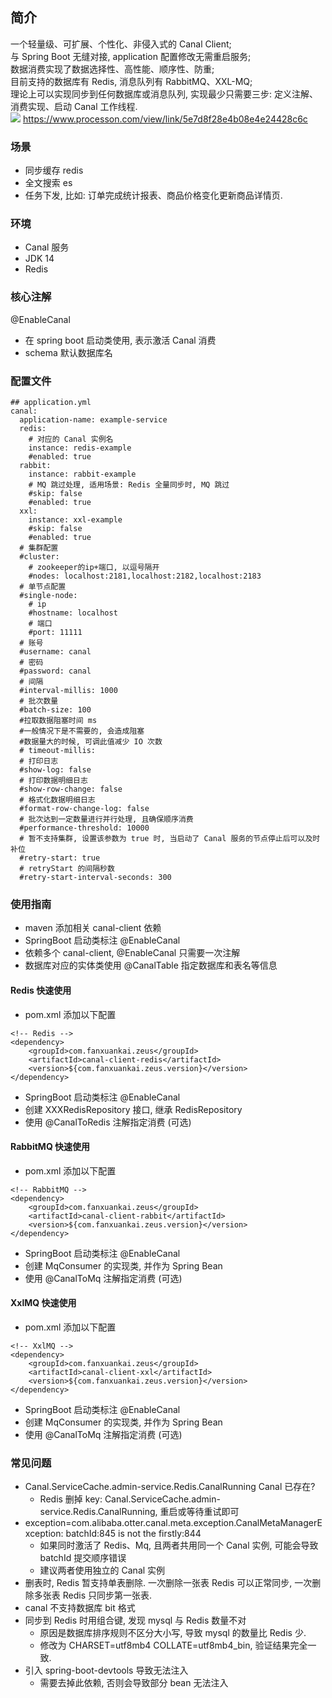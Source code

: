 ## 简介
一个轻量级、可扩展、个性化、非侵入式的 Canal Client;
<br/>
与 Spring Boot 无缝对接, application 配置修改无需重启服务;
<br/>
数据消费实现了数据选择性、高性能、顺序性、防重;
<br/>
目前支持的数据库有 Redis, 消息队列有 RabbitMQ、XXL-MQ;
<br/>
理论上可以实现同步到任何数据库或消息队列, 实现最少只需要三步: 定义注解、消费实现、启动 Canal 工作线程.
<br/>
![](http://assets.processon.com/chart_image/5e7d8f17e4b08e4e24428c33.png)
https://www.processon.com/view/link/5e7d8f28e4b08e4e24428c6c

### 场景
- 同步缓存 redis
- 全文搜索 es
- 任务下发, 比如: 订单完成统计报表、商品价格变化更新商品详情页.

### 环境
- Canal 服务
- JDK 14
- Redis

### 核心注解
@EnableCanal
- 在 spring boot 启动类使用, 表示激活 Canal 消费
- schema 默认数据库名

### 配置文件
```
## application.yml
canal:
  application-name: example-service
  redis:
    # 对应的 Canal 实例名
    instance: redis-example
    #enabled: true
  rabbit:
    instance: rabbit-example
    # MQ 跳过处理, 适用场景: Redis 全量同步时, MQ 跳过
    #skip: false
    #enabled: true
  xxl:
    instance: xxl-example
    #skip: false
    #enabled: true
  # 集群配置
  #cluster:
    # zookeeper的ip+端口, 以逗号隔开
    #nodes: localhost:2181,localhost:2182,localhost:2183
  # 单节点配置
  #single-node:
    # ip
    #hostname: localhost
    # 端口
    #port: 11111
  # 账号
  #username: canal
  # 密码
  #password: canal
  # 间隔
  #interval-millis: 1000
  # 批次数量
  #batch-size: 100
  #拉取数据阻塞时间 ms
  #一般情况下是不需要的, 会造成阻塞
  #数据量大的时候, 可调此值减少 IO 次数
  # timeout-millis:
  # 打印日志
  #show-log: false
  # 打印数据明细日志
  #show-row-change: false
  # 格式化数据明细日志
  #format-row-change-log: false
  # 批次达到一定数量进行并行处理, 且确保顺序消费
  #performance-threshold: 10000
  # 暂不支持集群, 设置该参数为 true 时, 当启动了 Canal 服务的节点停止后可以及时补位
  #retry-start: true
  # retryStart 的间隔秒数
  #retry-start-interval-seconds: 300
```

### 使用指南
- maven 添加相关 canal-client 依赖
- SpringBoot 启动类标注 @EnableCanal
- 依赖多个 canal-client, @EnableCanal 只需要一次注解
- 数据库对应的实体类使用 @CanalTable 指定数据库和表名等信息

#### Redis 快速使用
- pom.xml 添加以下配置
```
<!-- Redis -->
<dependency>
    <groupId>com.fanxuankai.zeus</groupId>
    <artifactId>canal-client-redis</artifactId>
    <version>${com.fanxuankai.zeus.version}</version>
</dependency>
```
- SpringBoot 启动类标注 @EnableCanal
- 创建 XXXRedisRepository 接口, 继承 RedisRepository<XXX>
- 使用 @CanalToRedis 注解指定消费 (可选)

#### RabbitMQ 快速使用
- pom.xml 添加以下配置
```
<!-- RabbitMQ -->
<dependency>
    <groupId>com.fanxuankai.zeus</groupId>
    <artifactId>canal-client-rabbit</artifactId>
    <version>${com.fanxuankai.zeus.version}</version>
</dependency>
```
- SpringBoot 启动类标注 @EnableCanal
- 创建 MqConsumer<XXX> 的实现类, 并作为 Spring Bean
- 使用 @CanalToMq 注解指定消费 (可选)

#### XxlMQ 快速使用
- pom.xml 添加以下配置
```
<!-- XxlMQ -->
<dependency>
    <groupId>com.fanxuankai.zeus</groupId>
    <artifactId>canal-client-xxl</artifactId>
    <version>${com.fanxuankai.zeus.version}</version>
</dependency>
```
- SpringBoot 启动类标注 @EnableCanal
- 创建 MqConsumer<XXX> 的实现类, 并作为 Spring Bean
- 使用 @CanalToMq 注解指定消费 (可选)

### 常见问题
- Canal.ServiceCache.admin-service.Redis.CanalRunning Canal 已存在?
    - Redis 删掉 key: Canal.ServiceCache.admin-service.Redis.CanalRunning, 重启或等待重试即可
- exception=com.alibaba.otter.canal.meta.exception.CanalMetaManagerException: batchId:845 is not the firstly:844
    - 如果同时激活了 Redis、Mq, 且两者共用同一个 Canal 实例, 可能会导致 batchId 提交顺序错误
    - 建议两者使用独立的 Canal 实例 
- 删表时, Redis 暂支持单表删除.
 一次删除一张表 Redis 可以正常同步, 一次删除多张表 Redis 只同步第一张表.
- canal 不支持数据库 bit 格式
- 同步到 Redis 时用组合键, 发现 mysql 与 Redis 数量不对
    - 原因是数据库排序规则不区分大小写, 导致 mysql 的数量比 Redis 少.
    - 修改为 CHARSET=utf8mb4 COLLATE=utf8mb4_bin, 验证结果完全一致.
- 引入 spring-boot-devtools 导致无法注入
    - 需要去掉此依赖, 否则会导致部分 bean 无法注入  